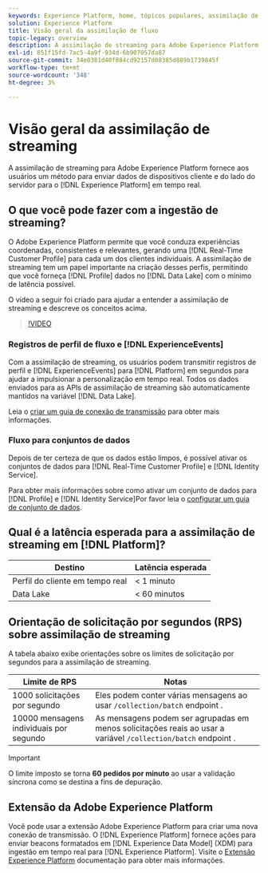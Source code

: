 ```yaml
---
keywords: Experience Platform, home, tópicos populares, assimilação de dados, dados assimilados, streaming, visão geral, assimilação de streaming, latência, latência de streaming;
solution: Experience Platform
title: Visão geral da assimilação de fluxo
topic-legacy: overview
description: A assimilação de streaming para Adobe Experience Platform fornece aos usuários um método para enviar dados de dispositivos cliente e do lado do servidor para o Experience Platform em tempo real.
exl-id: 851f15fd-7ac5-4a9f-934d-6b907057da87
source-git-commit: 34e0381d40f884cd92157d08385d889b1739845f
workflow-type: tm+mt
source-wordcount: '348'
ht-degree: 3%

---
```


# Visão geral da assimilação de streaming

A assimilação de streaming para Adobe Experience Platform fornece aos usuários um método para enviar dados de dispositivos cliente e do lado do servidor para o [!DNL Experience Platform] em tempo real.

## O que você pode fazer com a ingestão de streaming?

O Adobe Experience Platform permite que você conduza experiências coordenadas, consistentes e relevantes, gerando uma [!DNL Real-Time Customer Profile] para cada um dos clientes individuais. A assimilação de streaming tem um papel importante na criação desses perfis, permitindo que você forneça [!DNL Profile] dados no [!DNL Data Lake] com o mínimo de latência possível.

O vídeo a seguir foi criado para ajudar a entender a assimilação de streaming e descreve os conceitos acima.

>[!VIDEO](https://video.tv.adobe.com/v/28425?quality=12&learn=on)

### Registros de perfil de fluxo e [!DNL ExperienceEvents]

Com a assimilação de streaming, os usuários podem transmitir registros de perfil e [!DNL ExperienceEvents] para [!DNL Platform] em segundos para ajudar a impulsionar a personalização em tempo real. Todos os dados enviados para as APIs de assimilação de streaming são automaticamente mantidos na variável [!DNL Data Lake].

Leia o [criar um guia de conexão de transmissão](../tutorials/create-streaming-connection.md) para obter mais informações.

### Fluxo para conjuntos de dados

Depois de ter certeza de que os dados estão limpos, é possível ativar os conjuntos de dados para [!DNL Real-Time Customer Profile] e [!DNL Identity Service].

Para obter mais informações sobre como ativar um conjunto de dados para [!DNL Profile] e [!DNL Identity Service]Por favor leia o [configurar um guia de conjunto de dados](../../profile/tutorials/dataset-configuration.md).

## Qual é a latência esperada para a assimilação de streaming em [!DNL Platform]?

| Destino | Latência esperada |
| --------- | ---------------- |
| Perfil do cliente em tempo real | &lt; 1 minuto |
| Data Lake | &lt; 60 minutos |

## Orientação de solicitação por segundos (RPS) sobre assimilação de streaming

A tabela abaixo exibe orientações sobre os limites de solicitação por segundos para a assimilação de streaming.

| Limite de RPS | Notas |
| --- | --- |
| 1000 solicitações por segundo | Eles podem conter várias mensagens ao usar `/collection/batch` endpoint . |
| 10000 mensagens individuais por segundo | As mensagens podem ser agrupadas em menos solicitações reais ao usar a variável `/collection/batch` endpoint . |

>[!IMPORTANT]
>
>O limite imposto se torna **60 pedidos por minuto** ao usar a validação síncrona como se destina a fins de depuração.

## Extensão da Adobe Experience Platform

Você pode usar a extensão Adobe Experience Platform para criar uma nova conexão de transmissão. O [!DNL Experience Platform] fornece ações para enviar beacons formatados em [!DNL Experience Data Model] (XDM) para ingestão em tempo real para [!DNL Experience Platform]. Visite o [Extensão Experience Platform](../../tags/extensions/client/sdk/overview.md) documentação para obter mais informações.
